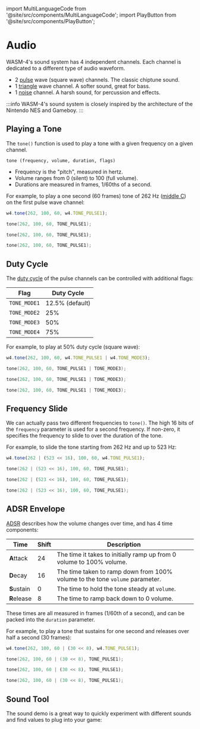 import MultiLanguageCode from '@site/src/components/MultiLanguageCode';
import PlayButton from '@site/src/components/PlayButton';

# Audio

WASM-4's sound system has 4 independent channels. Each channel is dedicated to a different type of
audio waveform.

- 2 [pulse](https://en.wikipedia.org/wiki/Pulse_wave) wave (square wave) channels. The classic chiptune sound.
- 1 [triangle](https://en.wikipedia.org/wiki/Triangle_wave) wave channel. A softer sound, great for bass.
- 1 [noise](https://en.wikipedia.org/wiki/White_noise) channel. A harsh sound, for percussion and effects.

:::info
WASM-4's sound system is closely inspired by the architecture of the Nintendo NES and Gameboy.
:::

## Playing a Tone

The `tone()` function is used to play a tone with a given frequency on a given channel.

`tone (frequency, volume, duration, flags)`

- Frequency is the "pitch", measured in hertz.
- Volume ranges from 0 (silent) to 100 (full volume).
- Durations are measured in frames, 1/60ths of a second.

For example, to play a one second (60 frames) tone of 262 Hz ([middle C](https://pages.mtu.edu/~suits/notefreqs.html)) on the first pulse wave channel:

<MultiLanguageCode>

```typescript
w4.tone(262, 100, 60, w4.TONE_PULSE1);
```

```c
tone(262, 100, 60, TONE_PULSE1);
```

```rust
tone(262, 100, 60, TONE_PULSE1);
```

```go
tone(262, 100, 60, TONE_PULSE1);
```

</MultiLanguageCode>

## Duty Cycle

The [duty cycle](https://en.wikipedia.org/wiki/Duty_cycle) of the pulse channels can be controlled
with additional flags:

| Flag         | Duty Cycle      |
| ---          | ---             |
| `TONE_MODE1` | 12.5% (default) |
| `TONE_MODE2` | 25%             |
| `TONE_MODE3` | 50%             |
| `TONE_MODE4` | 75%             |

For example, to play at 50% duty cycle (square wave):

<MultiLanguageCode>

```typescript
w4.tone(262, 100, 60, w4.TONE_PULSE1 | w4.TONE_MODE3);
```

```c
tone(262, 100, 60, TONE_PULSE1 | TONE_MODE3);
```

```rust
tone(262, 100, 60, TONE_PULSE1 | TONE_MODE3);
```

```go
tone(262, 100, 60, TONE_PULSE1 | TONE_MODE3);
```

</MultiLanguageCode>

## Frequency Slide

We can actually pass two different frequencies to `tone()`. The high 16 bits of the `frequency`
parameter is used for a second frequency. If non-zero, it specifies the frequency to slide to over
the duration of the tone.

For example, to slide the tone starting from 262 Hz and up to 523 Hz:

<MultiLanguageCode>

```typescript
w4.tone(262 | (523 << 16), 100, 60, w4.TONE_PULSE1);
```

```c
tone(262 | (523 << 16), 100, 60, TONE_PULSE1);
```

```rust
tone(262 | (523 << 16), 100, 60, TONE_PULSE1);
```

```go
tone(262 | (523 << 16), 100, 60, TONE_PULSE1);
```

</MultiLanguageCode>

## ADSR Envelope

[ADSR](https://en.wikipedia.org/wiki/ADSR_envelope) describes how the volume changes over time, and
has 4 time components:

| Time        | Shift | Description                                                                  |
| ---         | ---   | ---                                                                          |
| **A**ttack  | 24    | The time it takes to initially ramp up from 0 volume to 100% volume.         |
| **D**ecay   | 16    | The time taken to ramp down from 100% volume to the tone `volume` parameter. |
| **S**ustain | 0     | The time to hold the tone steady at `volume`.                                |
| **R**elease | 8     | The time to ramp back down to 0 volume.                                      |

These times are all measured in frames (1/60th of a second), and can be packed
into the `duration` parameter.

For example, to play a tone that sustains for one second and releases over half a second (30 frames):

<MultiLanguageCode>

```typescript
w4.tone(262, 100, 60 | (30 << 8), w4.TONE_PULSE1);
```

```c
tone(262, 100, 60 | (30 << 8), TONE_PULSE1);
```

```rust
tone(262, 100, 60 | (30 << 8), TONE_PULSE1);
```

```go
tone(262, 100, 60 | (30 << 8), TONE_PULSE1);
```

</MultiLanguageCode>

## Sound Tool

The sound demo is a great way to quickly experiment with different sounds and
find values to plug into your game:

<PlayButton slug="sound-demo" title="Sound Demo" author="Bruno Garcia" github="aduros"/>

